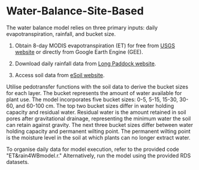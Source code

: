# Water-Balance-Site-Based
The water balance model relies on three primary inputs: daily evapotranspiration, rainfall, and bucket size.

1. Obtain 8-day MODIS evapotranspiration (ET) for free from [USGS website](https://e4ftl01.cr.usgs.gov/MOLT/MOD16A2.061) or directly from Google Earth Engine (GEE).

2. Download daily rainfall data from [Long Paddock website](https://www.longpaddock.qld.gov.au/silo/gridded-data).

3. Access soil data from [eSoil website](https://esoil.io/TERNLandscapes/Public/Pages/SLGA).

Utilise pedotransfer functions with the soil data to derive the bucket sizes for each layer. The bucket represents the amount of water available for plant use. The model incorporates five bucket sizes: 0-5, 5-15, 15-30, 30-60, and 60-100 cm. The top two bucket sizes differ in water holding capacity and residual water. Residual water is the amount retained in soil pores after gravitational drainage, representing the minimum water the soil can retain against gravity. The next three bucket sizes differ between water holding capacity and permanent wilting point. The permanent wilting point is the moisture level in the soil at which plants can no longer extract water.

To organise daily data for model execution, refer to the provided code "ET&rain4WBmodel.r." Alternatively, run the model using the provided RDS datasets.
